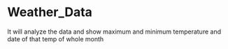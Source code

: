 # Weather_Data
It will analyze the data and show maximum and minimum temperature and date of that temp of whole month
